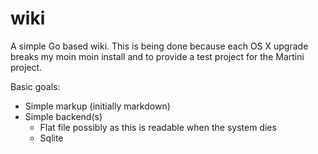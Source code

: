 wiki
====

A simple Go  based wiki.  This is being done because each OS X upgrade breaks my moin moin install and to provide a test project for the Martini project.

Basic goals:

* Simple markup (initially markdown)
* Simple backend(s)
    * Flat file possibly as this is readable when the system dies
    * Sqlite
